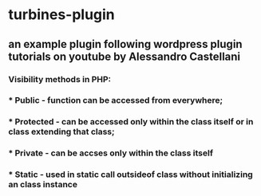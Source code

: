 # turbines-plugin
## an example plugin following wordpress plugin tutorials on youtube by  Alessandro Castellani

### Visibility methods in PHP:
### * Public - function can be accessed from everywhere;
### * Protected - can be accessed only within the class itself or in class extending that class;
### * Private - can be accses only within the class itself
### * Static - used in static call outsideof class without initializing an class instance